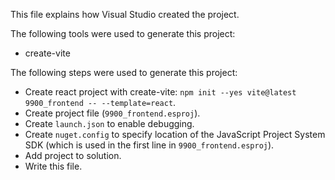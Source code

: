This file explains how Visual Studio created the project.

The following tools were used to generate this project:
- create-vite

The following steps were used to generate this project:
- Create react project with create-vite: `npm init --yes vite@latest 9900_frontend -- --template=react`.
- Create project file (`9900_frontend.esproj`).
- Create `launch.json` to enable debugging.
- Create `nuget.config` to specify location of the JavaScript Project System SDK (which is used in the first line in `9900_frontend.esproj`).
- Add project to solution.
- Write this file.

